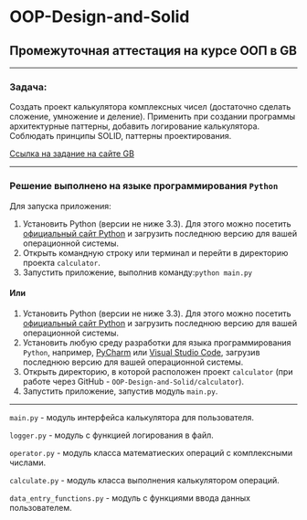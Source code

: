 # OOP-Design-and-Solid
## Промежуточная аттестация на курсе ООП в GB
***
### Задача:
Создать проект калькулятора комплексных чисел (достаточно сделать сложение, умножение и деление).
Применить при создании программы архитектурные паттерны, добавить логирование калькулятора.
Соблюдать принципы SOLID, паттерны проектирования.

[Ссылка на задание на сайте GB](https://gb.ru/lessons/367559/homework "GB")
***
### Решение выполнено на языке программирования `Python`
Для запуска приложения:

1. Установить Python (версии не ниже 3.3). Для этого можно посетить 
[официальный сайт Python](https://www.python.org/) 
и загрузить последнюю версию для вашей операционной системы.
2. Открыть командную строку или терминал и перейти в директорию проекта `calculator`. 
3. Запустить приложение, выполнив команду:`python main.py`

#### Или

1. Установить Python (версии не ниже 3.3). Для этого можно посетить 
[официальный сайт Python](https://www.python.org/) 
и загрузить последнюю версию для вашей операционной системы.
2. Установить любую среду разработки для языка программирования `Python`, например,
[PyCharm](https://www.jetbrains.com/ru-ru/pycharm/) или 
[Visual Studio Code](https://code.visualstudio.com/), загрузив последнюю версию 
для вашей операционной системы.
3. Открыть директорию, в которой расположен проект `calculator` (при работе через GitHub - 
`OOP-Design-and-Solid/calculator`).
4. Запустить приложение, запустив модуль `main.py`.

***

`main.py` - модуль интерфейса калькулятора для пользователя.

`logger.py` - модуль с функцией логирования в файл.

`operator.py` - модуль класса математиеских операций с комплексными числами.

`calculate.py` - модуль класса выполнения калькулятором операций.

`data_entry_functions.py` - модуль с функциями ввода данных пользователем.

